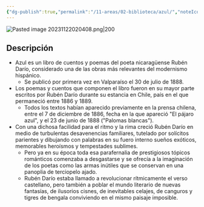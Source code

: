 ```yaml
---
{"dg-publish":true,"permalink":"/11-areas/02-biblioteca/azul/","noteIcon":""}
---
```


![Pasted image 20231122020408.png|200](/img/user/02%20Image/Pasted%20image%2020231122020408.png)
## Descripción
- Azul es un libro de cuentos y poemas del poeta nicaragüense Rubén Darío, considerado una de las obras más relevantes del modernismo hispánico. 
	- Se publicó por primera vez en Valparaíso el 30 de julio de 1888.  
- Los poemas y cuentos que componen el libro fueron en su mayor parte escritos por Rubén Darío durante su estancia en Chile, país en el que permaneció entre 1886 y 1889. 
	- Todos los textos habían aparecido previamente en la prensa chilena, entre el 7 de diciembre de 1886, fecha en la que apareció "El pájaro azul", y el 23 de junio de 1888 ("Palomas blancas").  
- Con una dichosa facilidad para el ritmo y la rima creció Rubén Darío en medio de turbulentas desavenencias familiares, tutelado por solícitos parientes y dibujando con palabras en su fuero interno sueños exóticos, memorables heroísmos y tempestades sublimes. 
	- Pero ya en su época toda esa parafernalia de prestigiosos tópicos románticos comenzaba a desgastarse y se ofrecía a la imaginación de los poetas como las armas inútiles que se conservan en una panoplia de terciopelo ajado. 
	- Rubén Darío estaba llamado a revolucionar rítmicamente el verso castellano, pero también a poblar el mundo literario de nuevas fantasías, de ilusorios cisnes, de inevitables celajes, de canguros y tigres de bengala conviviendo en el mismo paisaje imposible.